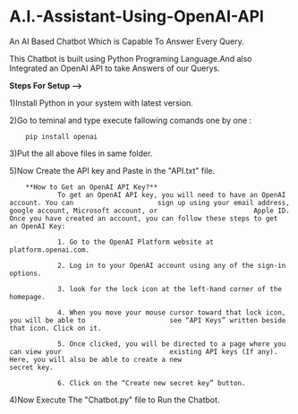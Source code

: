 # A.I.-Assistant-Using-OpenAI-API
An AI Based Chatbot Which is Capable To Answer Every Query.

This Chatbot is built using Python Programing Language.And also Integrated an OpenAI API to take Answers of our Querys.


**Steps For Setup -->**

1)Install Python in your system with latest version.

2)Go to teminal and type execute fallowing comands one by one :

        pip install openai

3)Put the all above files in same folder.

5)Now Create the API key and Paste in the "API.txt" file.
        
        **How to Get an OpenAI API Key?**
                To get an OpenAI API key, you will need to have an OpenAI account. You can                     sign up using your email address, google account, Microsoft account, or                        Apple ID. Once you have created an account, you can follow these steps to get                  an OpenAI Key:
                
                1. Go to the OpenAI Platform website at platform.openai.com.
                
                2. Log in to your OpenAI account using any of the sign-in options.
                
                3. look for the lock icon at the left-hand corner of the homepage.
                
                4. When you move your mouse cursor toward that lock icon, you will be able to                     see “API Keys” written beside that icon. Click on it.
                
                5. Once clicked, you will be directed to a page where you can view your                           existing API keys (If any). Here, you will also be able to create a new                        secret key.
                
                6. Click on the “Create new secret key” button.



4)Now Execute The "Chatbot.py" file to Run the Chatbot.
